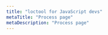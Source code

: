```yaml
---
title: "loctool for JavaScript devs"
metaTitle: "Process page"
metaDescription: "Process page"
---
```


